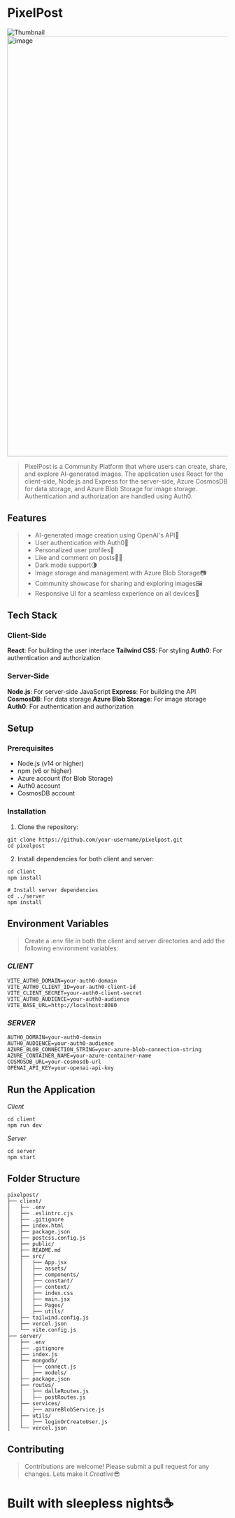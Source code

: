 # PixelPost
![Thumbnail](https://github.com/user-attachments/assets/b63814ec-3055-4bd1-8464-336617d47be1)
<img width="960" alt="image" src="https://github.com/user-attachments/assets/702ea664-d709-4f9b-9635-9068c3db45bc" />

> PixelPost is a Community Platform that where users can create, share, and explore AI-generated images. The application uses React for the client-side, Node.js and Express for the server-side, Azure CosmosDB for data storage, and Azure Blob Storage for image storage. Authentication and authorization are handled using Auth0.

## Features

> - AI-generated image creation using OpenAI's API👾
> - User authentication with Auth0🔑
> - Personalized user profiles👤
> - Like and comment on posts👍🏻
> - Dark mode support🌗
> - Image storage and management with Azure Blob Storage📷
> - Community showcase for sharing and exploring images🖼
> - Responsive UI for a seamless experience on all devices📲

## Tech Stack
### Client-Side
**React**: For building the user interface
**Tailwind CSS**: For styling
**Auth0**: For authentication and authorization
### Server-Side
**Node.js**: For server-side JavaScript
**Express**: For building the API
**CosmosDB**: For data storage
**Azure Blob Storage**: For image storage
**Auth0**: For authentication and authorization

## Setup
### Prerequisites
- Node.js (v14 or higher)
- npm (v6 or higher)
- Azure account (for Blob Storage)
- Auth0 account
- CosmosDB account

### Installation
1. Clone the repository:
```
git clone https://github.com/your-username/pixelpost.git
cd pixelpost
```
2. Install dependencies for both client and server:
```# Install client dependencies
cd client
npm install

# Install server dependencies
cd ../server
npm install
```
## Environment Variables
> Create a .env file in both the client and server directories and add the following environment variables:
### *CLIENT*
```
VITE_AUTH0_DOMAIN=your-auth0-domain
VITE_AUTH0_CLIENT_ID=your-auth0-client-id
VITE_CLIENT_SECRET=your-auth0-client-secret
VITE_AUTH0_AUDIENCE=your-auth0-audience
VITE_BASE_URL=http://localhost:8080
```

### *SERVER*
```
AUTH0_DOMAIN=your-auth0-domain
AUTH0_AUDIENCE=your-auth0-audience
AZURE_BLOB_CONNECTION_STRING=your-azure-blob-connection-string
AZURE_CONTAINER_NAME=your-azure-container-name
COSMOSDB_URL=your-cosmosdb-url
OPENAI_API_KEY=your-openai-api-key
```

## Run the Application
*Client*
```
cd client
npm run dev
```
*Server*
```
cd server
npm start
```
## Folder Structure
```
pixelpost/
├── client/
│   ├── .env
│   ├── .eslintrc.cjs
│   ├── .gitignore
│   ├── index.html
│   ├── package.json
│   ├── postcss.config.js
│   ├── public/
│   ├── README.md
│   ├── src/
│   │   ├── App.jsx
│   │   ├── assets/
│   │   ├── components/
│   │   ├── constant/
│   │   ├── context/
│   │   ├── index.css
│   │   ├── main.jsx
│   │   ├── Pages/
│   │   ├── utils/
│   ├── tailwind.config.js
│   ├── vercel.json
│   └── vite.config.js
├── server/
│   ├── .env
│   ├── .gitignore
│   ├── index.js
│   ├── mongodb/
│   │   ├── connect.js
│   │   ├── models/
│   ├── package.json
│   ├── routes/
│   │   ├── dalleRoutes.js
│   │   ├── postRoutes.js
│   ├── services/
│   │   ├── azureBlobService.js
│   ├── utils/
│   │   ├── loginOrCreateUser.js
│   └── vercel.json
```

## Contributing
> Contributions are welcome! Please submit a pull request for any changes. Lets make it *Creative*😎

# **Built with sleepless nights☕**
